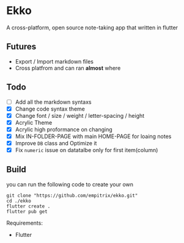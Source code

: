 # Ekko
A cross-platform, open source note-taking app that written in flutter


## Futures
- Export / Import markdown files
- Cross platfrom and can ran **almost** where

## Todo
- [ ] Add all the markdown syntaxs
- [x] Change code syntax theme
- [x] Change font / size / weight / letter-spacing / height
- [x] Acrylic Theme
- [x] Acrylic high proformance on changing
- [x] Mix IN-FOLDER-PAGE with main HOME-PAGE for loaing notes
- [x] Improve `DB` class and Optimize it
- [x] Fix `numeric` issue on datatalbe only for first item(column)

## Build
you can run the following code to create your own


```shell
git clone "https://github.com/empitrix/ekko.git"
cd ./ekko
flutter create .
flutter pub get
```
Requirements:
- Flutter
